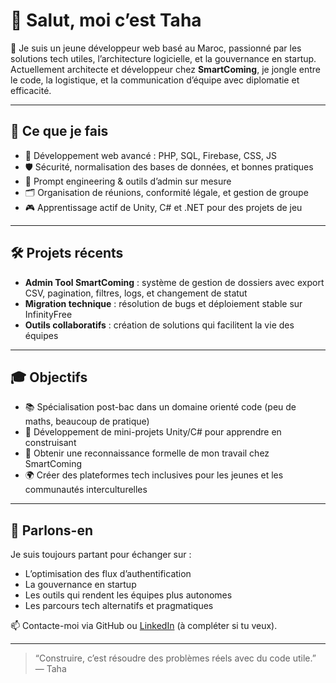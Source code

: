 # 👋 Salut, moi c’est Taha

🎯 Je suis un jeune développeur web basé au Maroc, passionné par les solutions tech utiles, l’architecture logicielle, et la gouvernance en startup. Actuellement architecte et développeur chez **SmartComing**, je jongle entre le code, la logistique, et la communication d’équipe avec diplomatie et efficacité.

---

## 🚀 Ce que je fais

- 🔧 Développement web avancé : PHP, SQL, Firebase, CSS, JS
- 🛡️ Sécurité, normalisation des bases de données, et bonnes pratiques
- 🧠 Prompt engineering & outils d’admin sur mesure
- 🗂️ Organisation de réunions, conformité légale, et gestion de groupe
- 🎮 Apprentissage actif de Unity, C# et .NET pour des projets de jeu

---

## 🛠️ Projets récents

- **Admin Tool SmartComing** : système de gestion de dossiers avec export CSV, pagination, filtres, logs, et changement de statut
- **Migration technique** : résolution de bugs et déploiement stable sur InfinityFree
- **Outils collaboratifs** : création de solutions qui facilitent la vie des équipes

---

## 🎓 Objectifs

- 📚 Spécialisation post-bac dans un domaine orienté code (peu de maths, beaucoup de pratique)
- 🧩 Développement de mini-projets Unity/C# pour apprendre en construisant
- 🧾 Obtenir une reconnaissance formelle de mon travail chez SmartComing
- 🌍 Créer des plateformes tech inclusives pour les jeunes et les communautés interculturelles

---

## 💬 Parlons-en

Je suis toujours partant pour échanger sur :
- L’optimisation des flux d’authentification
- La gouvernance en startup
- Les outils qui rendent les équipes plus autonomes
- Les parcours tech alternatifs et pragmatiques

📫 Contacte-moi via GitHub ou [LinkedIn](#) (à compléter si tu veux).

---

> “Construire, c’est résoudre des problèmes réels avec du code utile.”  
> — Taha
